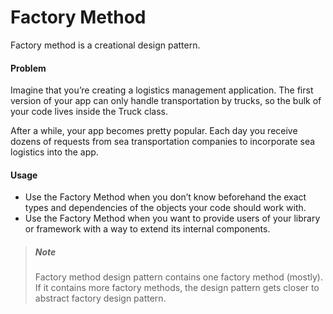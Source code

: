 # Factory Method

Factory method is a creational design pattern.

#### Problem
Imagine that you’re creating a logistics management application. The first version of your app can only handle transportation by trucks, so the bulk of your code lives inside the Truck class.

After a while, your app becomes pretty popular. Each day you receive dozens of requests from sea transportation companies to incorporate sea logistics into the app.

#### Usage
- Use the Factory Method when you don’t know beforehand the exact types and dependencies of the objects your code should work with.
- Use the Factory Method when you want to provide users of your library or framework with a way to extend its internal components.

> ##### Note
> Factory method design pattern contains one factory method (mostly). 
> If it contains more factory methods, the design pattern gets closer to abstract factory design pattern.